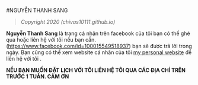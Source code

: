 #NGUYỄN THANH SANG


> *Copyright 2020 (chivas10111.github.io)*

**Nguyễn Thanh Sang** là trang cá nhân trên facebook của tôi bạn có thể ghé qua hoặc liên hệ với tôi nếu bạn cần.  (https://www.facebook.com/id=100015549518937) bạn sẽ được trả lời trong ngày.  Bạn cũng có thể xem website cá nhân của tôi [my personal website](chivas10111.github.io) để liên hệ với tôi .

**NẾU BẠN MUỐN ĐẶT LỊCH VỚI TÔI LIÊN HỆ TÔI QUA CÁC ĐỊA CHỈ TRÊN TRƯỚC 1 TUẦN. CẢM ƠN**




